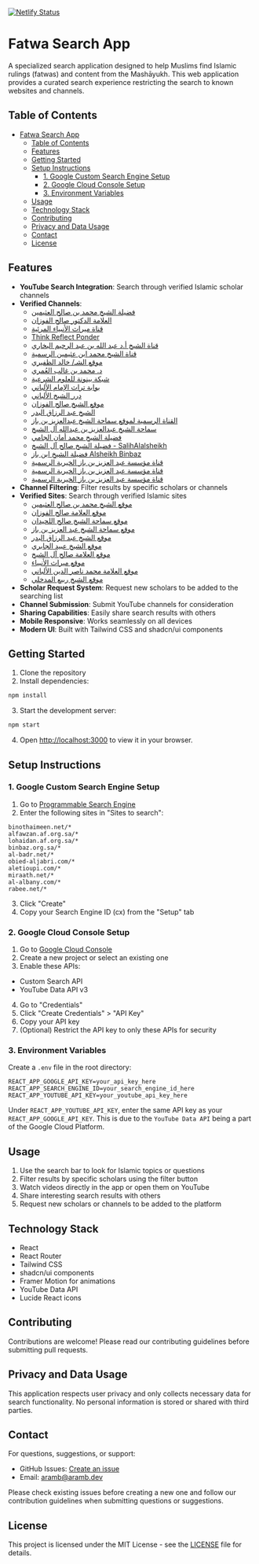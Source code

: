 [![Netlify Status](https://api.netlify.com/api/v1/badges/fa4dfc86-e352-4428-85bb-b4913d7f740b/deploy-status)](https://is-search.aramb.dev)

# Fatwa Search App

A specialized search application designed to help Muslims find Islamic rulings (fatwas) and content from the Mashāyukh. This web application provides a curated search experience restricting the search to known websites and channels.

## Table of Contents

- [Fatwa Search App](#fatwa-search-app)
  - [Table of Contents](#table-of-contents)
  - [Features](#features)
  - [Getting Started](#getting-started)
  - [Setup Instructions](#setup-instructions)
    - [1. Google Custom Search Engine Setup](#1-google-custom-search-engine-setup)
    - [2. Google Cloud Console Setup](#2-google-cloud-console-setup)
    - [3. Environment Variables](#3-environment-variables)
  - [Usage](#usage)
  - [Technology Stack](#technology-stack)
  - [Contributing](#contributing)
  - [Privacy and Data Usage](#privacy-and-data-usage)
  - [Contact](#contact)
  - [License](#license)

## Features

- **YouTube Search Integration**: Search through verified Islamic scholar channels
- **Verified Channels**:
  - [فضيلة الشيخ محمد بن صالح العثيمين](https://www.youtube.com/channel/UCFjzJYgxHjk44AFoEwwgPjg)
  - [العلامة الدكتور صالح الفوزان](https://www.youtube.com/channel/UCi7vzSJrU3beV_6Sdgpowng)
  - [قناة ميراث الأنبياء المرئية](https://www.youtube.com/channel/UCMgtvQNueoOwjAgo-fMF-lQ)
  - [Think Reflect Ponder](https://www.youtube.com/channel/UCphY7uVzua2z_Mq1oZcOXGA)
  - [قناة الشيخ أ.د عبد الله بن عبد الرحيم البخاري](https://www.youtube.com/channel/UCQPQtAxx45gjN44ZOw4cqmw)
  - [قناة الشيخ محمد ابن عثيمين الرسمية](https://www.youtube.com/channel/UCtF3YygTiodnYSw8vD3UJtQ)
  - [موقع الشـ/ خالد الظفيري](https://www.youtube.com/channel/UCP44H-iDsDp-_wV85QKkdVA)
  - [د. محمد بن غالب العُمري](https://www.youtube.com/channel/UCPPQcw5SA1yeQHttDbdxXGw)
  - [شبكة بينونة للعلوم الشرعية](https://www.youtube.com/channel/UC-V7X5AL2krPtSanQEbCbAQ)
  - [بوابة تراث الإمام الألباني](https://www.youtube.com/channel/UCwMocSKEbLav6SZvwzTvDbQ)
  - [درر الشيخ الألباني](https://www.youtube.com/channel/UC6u5aFIhKDOC_WYKVLBw8Dg)
  - [موقع الشيخ صالح الفوزان](https://www.youtube.com/channel/UCS-XgiMGKaiQsZNkgwsDbYg)
  - [الشيخ عبد الرزاق البدر](https://www.youtube.com/channel/UCWSfNmixfPlKg9OCoqghwwg)
  - [القناة الرسمية لموقع سماحة الشيخ عبدالعزيز بن باز](https://www.youtube.com/channel/UCiiJRwQ0MUaQo8ZZuf18pPw)
  - [سماحة الشيخ عبدالعزيز بن عبدالله آل الشيخ](https://www.youtube.com/channel/UCO_MLsqOIoqYXbSXfyqluxw)
  - [فضيلة الشيخ محمد أمان الجامي](https://www.youtube.com/channel/UCYbR2Su3mqwl88US4eyrQdg)
  - [فضيلة الشيخ صالح آل الشيخ - SalihAlalsheikh](https://www.youtube.com/channel/UCLHZET13eDxW-z1tSKTAdVg)
  - [فضيلة الشيخ ابن باز Alsheikh Binbaz](https://www.youtube.com/channel/UCXI4M81wRAVYlFPw7V1l3Mw)
  - [قناة مؤسسة عبد العزيز بن باز الخيرية الرسمية](https://www.youtube.com/channel/UCYZkmbBbVMWxB1gyioTPLIA)
  - [قناة مؤسسة عبد العزيز بن باز الخيرية الرسمية](https://www.youtube.com/channel/UCleHL3J-q13VVmy7_WwFLCw)
  - [قناة مؤسسة عبد العزيز بن باز الخيرية الرسمية](https://www.youtube.com/channel/UC0ljB6Xfg9RWjFWNb4JO-IQ)
- **Channel Filtering**: Filter results by specific scholars or channels
- **Verified Sites**: Search through verified Islamic sites
  - [موقع الشيخ محمد بن صالح العثيمين](https://binothaimeen.net)
  - [موقع العلامة صالح الفوزان](https://alfawzan.af.org.sa)
  - [موقع سماحة الشيخ صالح اللحيدان](https://lohaidan.af.org.sa)
  - [موقع سماحة الشيخ عبد العزيز بن باز](https://binbaz.org.sa)
  - [موقع الشيخ عبد الرزاق البدر](https://al-badr.net)
  - [موقع الشيخ عبيد الجابري](https://obied-aljabri.com)
  - [موقع العلامة صالح آل الشيخ](https://aletioupi.com)
  - [موقع ميراث الأنبياء](https://miraath.net)
  - [موقع العلامة محمد ناصر الدين الألباني](https://al-albany.com)
  - [موقع الشيخ ربيع المدخلي](https://rabee.net)
- **Scholar Request System**: Request new scholars to be added to the searching list
- **Channel Submission**: Submit YouTube channels for consideration
- **Sharing Capabilities**: Easily share search results with others
- **Mobile Responsive**: Works seamlessly on all devices
- **Modern UI**: Built with Tailwind CSS and shadcn/ui components

## Getting Started

1. Clone the repository
2. Install dependencies:

```bash
npm install
```

3. Start the development server:

```bash
npm start
```

4. Open [http://localhost:3000](http://localhost:3000) to view it in your browser.

## Setup Instructions

### 1. Google Custom Search Engine Setup

1. Go to [Programmable Search Engine](https://programmablesearchengine.google.com/create/new)
2. Enter the following sites in "Sites to search":

```
binothaimeen.net/*
alfawzan.af.org.sa/*
lohaidan.af.org.sa/*
binbaz.org.sa/*
al-badr.net/*
obied-aljabri.com/*
aletioupi.com/*
miraath.net/*
al-albany.com/*
rabee.net/*
```

3. Click "Create"
4. Copy your Search Engine ID (cx) from the "Setup" tab

### 2. Google Cloud Console Setup

1. Go to [Google Cloud Console](https://console.cloud.google.com/)
2. Create a new project or select an existing one
3. Enable these APIs:

- Custom Search API
- YouTube Data API v3

4. Go to "Credentials"
5. Click "Create Credentials" > "API Key"
6. Copy your API key
7. (Optional) Restrict the API key to only these APIs for security

### 3. Environment Variables

Create a `.env` file in the root directory:

```env
REACT_APP_GOOGLE_API_KEY=your_api_key_here
REACT_APP_SEARCH_ENGINE_ID=your_search_engine_id_here
REACT_APP_YOUTUBE_API_KEY=your_youtube_api_key_here
```

Under `REACT_APP_YOUTUBE_API_KEY`, enter the same API key as your `REACT_APP_GOOGLE_API_KEY`. This is due to the `YouTube Data API` being a part of the Google Cloud Platform.

## Usage

1. Use the search bar to look for Islamic topics or questions
2. Filter results by specific scholars using the filter button
3. Watch videos directly in the app or open them on YouTube
4. Share interesting search results with others
5. Request new scholars or channels to be added to the platform

## Technology Stack

- React
- React Router
- Tailwind CSS
- shadcn/ui components
- Framer Motion for animations
- YouTube Data API
- Lucide React icons

## Contributing

Contributions are welcome! Please read our contributing guidelines before submitting pull requests.

## Privacy and Data Usage

This application respects user privacy and only collects necessary data for search functionality. No personal information is stored or shared with third parties.

## Contact

For questions, suggestions, or support:

- GitHub Issues: [Create an issue](https://github.com/aramb-dev/fatwa-search/issues)
- Email: [aramb@aramb.dev](mailto:aramb@aramb.dev)

Please check existing issues before creating a new one and follow our contribution guidelines when submitting questions or suggestions.

## License

This project is licensed under the MIT License - see the [LICENSE](LICENSE) file for details.
